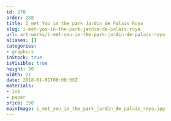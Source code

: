 ```yaml
---
id: 270
order: 288
title: I met You in the park Jardin de Palais Roya
slug: i-met-you-in-the-park-jardin-de-palais-roya
url: art-works/i-met-you-in-the-park-jardin-de-palais-roya
aliases: []
categories:
- graphics
inStock: true
isVisible: true
height: 30
width: 21
date: 2018-01-01T00:00:00Z
materials:
- ink
- paper
price: 150
mainImage: i_met_you_in_the_park_jardin_de_palais_roya.jpg
---
```


